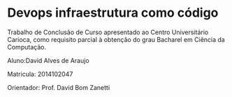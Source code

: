 # Devops infraestrutura como código


Trabalho de Conclusão de Curso apresentado ao Centro Universitário Carioca, como requisito parcial à obtenção do grau Bacharel em Ciência da Computação.

Aluno:David Alves de Araujo

Matricula: 2014102047

Orientador: Prof. David Bom Zanetti

